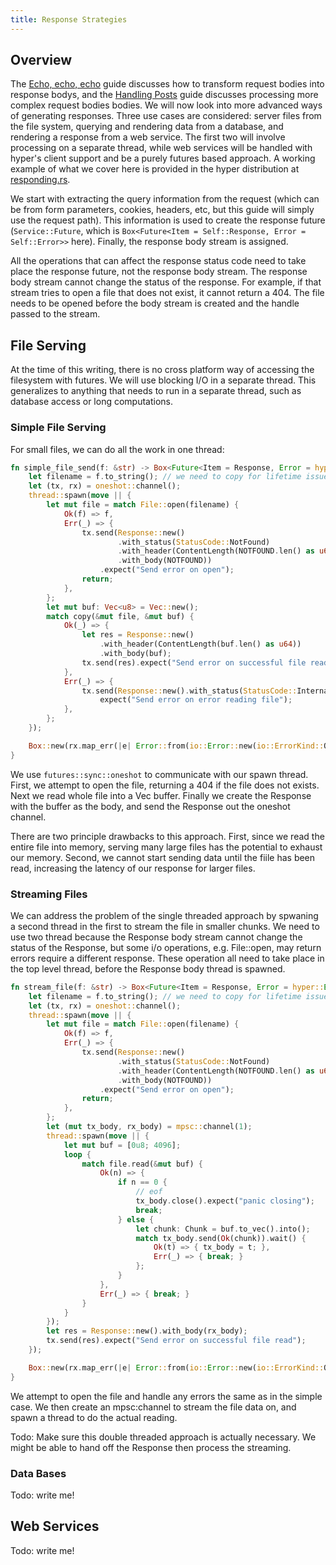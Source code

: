 ```yaml
---
title: Response Strategies
---
```


## Overview

The [Echo, echo, echo](./echo) guide discusses how to transform
request bodies into response bodys, and the [Handling
Posts](./handle_post) guide discusses processing more complex request
bodies bodies. We will now look into more advanced ways of generating
responses. Three use cases are considered: server files from the file
system, querying and rendering data from a database, and rendering a
response from a web service. The first two will involve processing on
a separate thread, while web services will be handled with hyper's
client support and be a purely futures based approach. A working
example of what we cover here is provided in the hyper distribution at
[responding.rs](https://github.com/hyperium/hyper/blob/master/examples/responding.rs).

We start with extracting the query information from the request (which
can be from form parameters, cookies, headers, etc, but this guide
will simply use the request path). This information is used to create
the response future (`Service::Future`, which is `Box<Future<Item =
Self::Response, Error = Self::Error>>` here). Finally, the response
body stream is assigned.

All the operations that can affect the response status code need to
take place the response future, not the response body stream. The
response body stream cannot change the status of the response. For
example, if that stream tries to open a file that does not exist, it
cannot return a 404. The file needs to be opened before the body
stream is created and the handle passed to the stream.

## File Serving

At the time of this writing, there is no cross platform way of
accessing the filesystem with futures. We will use blocking I/O in a
separate thread. This generalizes to anything that needs to run in a
separate thread, such as database access or long computations.

### Simple File Serving

For small files, we can do all the work in one thread:

```rust
fn simple_file_send(f: &str) -> Box<Future<Item = Response, Error = hyper::Error>> {
    let filename = f.to_string(); // we need to copy for lifetime issues
    let (tx, rx) = oneshot::channel();
    thread::spawn(move || {
        let mut file = match File::open(filename) {
            Ok(f) => f,
            Err(_) => {
                tx.send(Response::new()
                        .with_status(StatusCode::NotFound)
                        .with_header(ContentLength(NOTFOUND.len() as u64))
                        .with_body(NOTFOUND))
                    .expect("Send error on open");
                return;
            },
        };
        let mut buf: Vec<u8> = Vec::new();
        match copy(&mut file, &mut buf) {
            Ok(_) => {
                let res = Response::new()
                    .with_header(ContentLength(buf.len() as u64))
                    .with_body(buf);
                tx.send(res).expect("Send error on successful file read");
            },
            Err(_) => {
                tx.send(Response::new().with_status(StatusCode::InternalServerError)).
                    expect("Send error on error reading file");
            },
        };
    });

    Box::new(rx.map_err(|e| Error::from(io::Error::new(io::ErrorKind::Other, e))))
}
```

We use `futures::sync::oneshot` to communicate with our spawn thread.
First, we attempt to open the file, returning a 404 if the file does
not exists. Next we read whole file into a Vec<u8> buffer. Finally we
create the Response with the buffer as the body, and send the Response
out the oneshot channel.

There are two principle drawbacks to this approach. First, since we
read the entire file into memory, serving many large files has the
potential to exhaust our memory. Second, we cannot start sending data
until the fiile has been read, increasing the latency of our response
for larger files.

### Streaming Files

We can address the problem of the single threaded approach by spwaning
a second thread in the first to stream the file in smaller chunks. We
need to use two thread because the Response body stream cannot change
the status of the Response, but some i/o operations, e.g. File::open,
may return errors require a different response. These operation all
need to take place in the top level thread, before the Response body
thread is spawned.

```rust
fn stream_file(f: &str) -> Box<Future<Item = Response, Error = hyper::Error>> {
    let filename = f.to_string(); // we need to copy for lifetime issues
    let (tx, rx) = oneshot::channel();
    thread::spawn(move || {
        let mut file = match File::open(filename) {
            Ok(f) => f,
            Err(_) => {
                tx.send(Response::new()
                        .with_status(StatusCode::NotFound)
                        .with_header(ContentLength(NOTFOUND.len() as u64))
                        .with_body(NOTFOUND))
                    .expect("Send error on open");
                return;
            },
        };
        let (mut tx_body, rx_body) = mpsc::channel(1);
        thread::spawn(move || {
            let mut buf = [0u8; 4096];
            loop {
                match file.read(&mut buf) {
                    Ok(n) => {
                        if n == 0 {
                            // eof
                            tx_body.close().expect("panic closing");
                            break;
                        } else {
                            let chunk: Chunk = buf.to_vec().into();
                            match tx_body.send(Ok(chunk)).wait() {
                                Ok(t) => { tx_body = t; },
                                Err(_) => { break; }
                            };
                        }
                    },
                    Err(_) => { break; }
                }
            }
        });
        let res = Response::new().with_body(rx_body);
        tx.send(res).expect("Send error on successful file read");
    });

    Box::new(rx.map_err(|e| Error::from(io::Error::new(io::ErrorKind::Other, e))))
}
```

We attempt to open the file and handle any errors the same as in the
simple case. We then create an mpsc:channel to stream the file data
on, and spawn a thread to do the actual reading.

Todo: Make sure this double threaded approach is actually
necessary. We might be able to hand off the Response then process the
streaming.

### Data Bases

Todo: write me!

## Web Services

Todo: write me!
